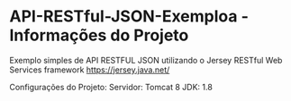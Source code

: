 # API-RESTful-JSON-Exemploa - Informações do Projeto

Exemplo simples de API RESTFUL JSON utilizando o Jersey RESTful Web Services framework https://jersey.java.net/

Configurações do Projeto:
Servidor: Tomcat 8
JDK: 1.8


